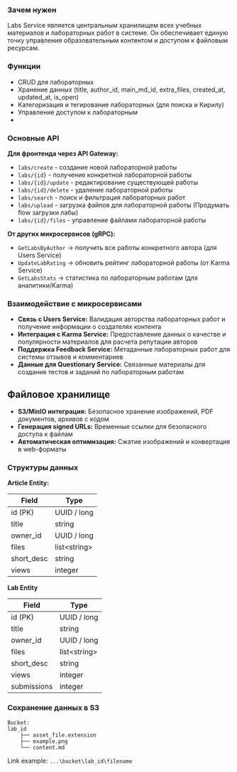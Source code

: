 
### Зачем нужен
Labs Service является центральным хранилищем всех учебных материалов и лабораторных работ в системе. Он обеспечивает единую точку управления образовательным контентом и доступом к файловым ресурсам.

### Функции
- CRUD для лабораторных
- Хранение данных (title, author_id, main_md_id, extra_files, created_at, updated_at, is_open)
- Категоризация и тегирование лабораторных (для поиска и Кирилу)
- Управление доступом к лабораторным
- 

### Основные API
**Для фронтенда через API Gateway:**
- `labs/create` - создание новой лабораторной работы
- `labs/{id}` - получение конкретной лабораторной работы
- `labs/{id}/update` - редактирование существующей работы
- `labs/{id}/delete` - удаление лабораторной работы
- `labs/search` - поиск и фильтрация лабораторных работ
- `labs/upload` - загрузка файлов для лабораторной работы (Продумать flow загрузки лабы)
- `labs/{id}/files` - управление файлами лабораторной работы

**От других микросервисов (gRPC):**

- `GetLabsByAuthor` → получить все работы конкретного автора (для Users Service)
- `UpdateLabRating` → обновить рейтинг лабораторной работы (от Karma Service)
- `GetLabsStats` → статистика по лабораторным работам (для аналитики/Karma)



### Взаимодействие с микросервисами

- **Связь с Users Service:** Валидация авторства лабораторных работ и получение информации о создателях контента
- **Интеграция с Karma Service:** Предоставление данных о качестве и популярности материалов для расчета репутации авторов
- **Поддержка Feedback Service:** Метаданные лабораторных работ для системы отзывов и комментариев
- **Данные для Questionary Service:** Связанные материалы для создания тестов и заданий по лабораторным работам

## **Файловое хранилище**
- **S3/MinIO интеграция:** Безопасное хранение изображений, PDF документов, архивов с кодом
- **Генерация signed URLs:** Временные ссылки для безопасного доступа к файлам
- **Автоматическая оптимизация:** Сжатие изображений и конвертация в web-форматы

### Структуры данных

**Article Entity:**

| Field      | Type          |
| ---------- | ------------- |
| id (PK)    | UUID / long   |
| title      | string        |
| owner_id   | UUID / long   |
| files      | list\<string> |
| short_desc | string        |
| views      | integer       |

**Lab Entity**

| Field       | Type          |
| ----------- | ------------- |
| id (PK)     | UUID / long   |
| title       | string        |
| owner_id    | UUID / long   |
| files       | list\<string> |
| short_desc  | string        |
| views       | integer       |
| submissions | integer       |
 
### Сохранение данных в S3

```text
Bucket:
lab_id
	├── asset_file.extension
	├── example.png
	└── content.md
```

Link example: `...\bucket\lab_id\filename`
